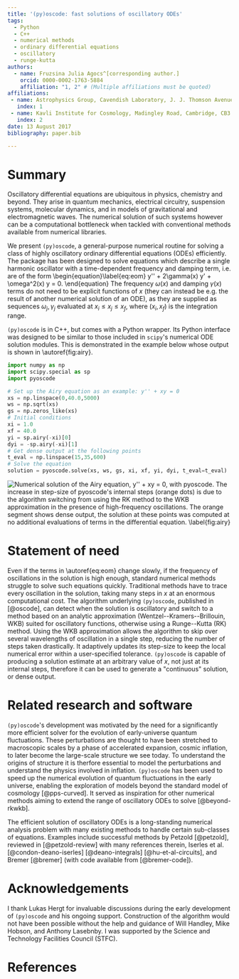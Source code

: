 ```yaml
---
title: '(py)oscode: fast solutions of oscillatory ODEs'
tags:
  - Python
  - C++
  - numerical methods
  - ordinary differential equations
  - oscillatory 
  - runge-kutta 
authors:
  - name: Fruzsina Julia Agocs^[corresponding author.]
    orcid: 0000-0002-1763-5884
    affiliation: "1, 2" # (Multiple affiliations must be quoted)
affiliations:
 - name: Astrophysics Group, Cavendish Laboratory, J. J. Thomson Avenue, Cambridge, CB3 0HE, UK
   index: 1
 - name: Kavli Institute for Cosmology, Madingley Road, Cambridge, CB3 0HA, UK
   index: 2
date: 13 August 2017
bibliography: paper.bib

---
```


# Summary

Oscillatory differential equations are ubiquitous in physics, chemistry and beyond. They arise in
quantum mechanics, electrical circuitry, suspension systems, molecular dynamics,
and in models of gravitational and electromagnetic waves.
The numerical solution of such systems however can be a computational bottleneck when tackled with conventional methods
available from numerical libraries. 

We present `(py)oscode`, a general-purpose numerical routine for solving a class of highly
oscillatory ordinary differential equations (ODEs) efficiently. The package has
been designed to solve equations which describe a single harmonic oscillator
with a time-dependent frequency and damping term, i.e. are of the form
\begin{equation}\label{eq:eom}
y'' + 2\gamma(x) y' + \omega^2(x) y = 0.
\end{equation}
The frequency $\omega(x)$ and damping $\gamma(x)$ terms do not need
to be explicit functions of $x$ (they can instead be e.g. the result of another
numerical solution of an ODE), as they are supplied as sequences $\omega_j,
\gamma_j$ evaluated at $x_i \leq x_j \leq x_f$, where $(x_i, x_f)$ is the
integration range.

`(py)oscode` is in C++, but comes with a Python wrapper.
Its Python interface was designed to be similar to those included in `scipy`'s numerical ODE solution
modules. This is demonstrated in the example below whose output is shown in
\autoref{fig:airy}.

```python
import numpy as np
import scipy.special as sp
import pyoscode

# Set up the Airy equation as an example: y'' + xy = 0
xs = np.linspace(0,40.0,5000)
ws = np.sqrt(xs)
gs = np.zeros_like(xs)
# Initial conditions
xi = 1.0
xf = 40.0
yi = sp.airy(-xi)[0]
dyi = -sp.airy(-xi)[1]
# Get dense output at the following points
t_eval = np.linspace(15,35,600)
# Solve the equation
solution = pyoscode.solve(xs, ws, gs, xi, xf, yi, dyi, t_eval=t_eval)
```

![Numerical solution of the Airy equation, $y'' + xy = 0$, with `pyoscode`. The
increase in step-size of `pyoscode`'s internal steps (orange dots) is due to the
algorithm switching from using the RK method to the WKB approximation in the presence of high-frequency
oscillations. The orange segment shows dense output, the solution at these
points was computed at no additional evaluations of terms in the differential
equation. \label{fig:airy}](examples/airy.png)

# Statement of need 

Even if the terms in \autoref{eq:eom} change slowly, if the frequency of
oscillations in the solution is high enough, standard numerical methods struggle
to solve such equations quickly. Traditional methods have to trace every
oscillation in the solution, taking many steps in $x$ at an enormous
computational cost. The algorithm underlying `(py)oscode`, published in
[@oscode], can detect when the solution is oscillatory and switch to a method
based on an analytic approximation (Wentzel--Kramers--Brillouin, WKB) suited for
oscillatory functions, otherwise using a Runge--Kutta (RK) method. Using the WKB
approximation allows the algorithm to skip over several wavelengths of
oscillation in a single step, reducing the number of steps taken drastically. It
adaptively updates its step-size to keep the local numerical error within a
user-specified tolerance. `(py)oscode` is capable of producing a solution estimate
at an arbitrary value of $x$, not just at its internal steps, therefore it can
be used to generate a "continuous" solution, or dense output. 

# Related research and software

`(py)oscode`'s development was motivated by the need for a significantly more
efficient solver for the evolution of early-universe quantum fluctuations. These
perturbations are thought to have been stretched to macroscopic scales by a
phase of accelerated expansion, cosmic inflation, to later become the
large-scale structure we see today. To understand the origins of structure it
is therfore essential to model the perturbations and understand the physics
involved in inflation. `(py)oscode` has been used to speed up the numerical evolution of quantum
fluctuations in the early universe, enabling the exploration of models beyond
the standard model of cosmology [@pps-curved]. It served as inspiration for
other numerical methods aiming to extend the range of oscillatory ODEs to solve
[@beyond-rkwkb]. 

The efficient solution of oscillatory ODEs is a long-standing
numerical analysis problem with many existing methods to handle certain
sub-classes of equations. Examples include successful methods by Petzold [@petzold], reviewed in [@petzold-review] with many references therein, 
Iserles et al. [@condon-deano-iserles] [@deano-integrals] [@hu-et-al-circuits], and Bremer [@bremer] (with code available from [@bremer-code]).

# Acknowledgements

I thank Lukas Hergt for invaluable discussions during the early development of
`(py)oscode` and his ongoing support. Construction of the algorithm would not have been possible
without the help and guidance of Will Handley, Mike Hobson, and Anthony Lasebnby. 
I was supported by the Science and Technology Facilities Council (STFC).

# References
